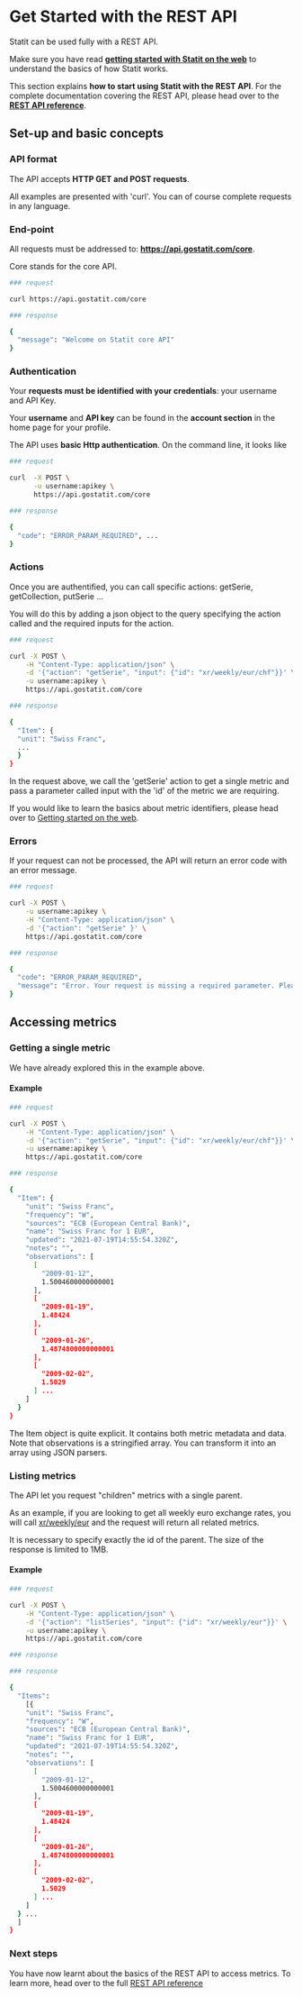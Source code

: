 # **Get Started with the REST API**

Statit can be used fully with a REST API.

Make sure you have read [**getting started with Statit on the web**](gs/web.md) to understand the basics of how Statit works.

This section explains **how to start using Statit with the REST API**. For the complete documentation covering the REST API, please head over to the [**REST API reference**](reference/api_rest.md).


## **Set-up and basic concepts**

### API format

The API accepts **HTTP GET and POST requests**.

All examples are presented with 'curl'. You can of course complete requests in any language.


### End-point

All requests must be addressed to: **https://api.gostatit.com/core**.

Core stands for the core API.

```bash
### request

curl https://api.gostatit.com/core

### response

{
  "message": "Welcome on Statit core API"
}

```

### Authentication

Your **requests must be identified with your credentials**: your username and API Key.

Your **username** and **API key** can be found in the **account section** in the home page for your profile.

The API uses **basic Http authentication**. On the command line, it looks like

```bash
### request

curl  -X POST \
      -u username:apikey \
      https://api.gostatit.com/core

### response

{
  "code": "ERROR_PARAM_REQUIRED", ...
}
```

### Actions

Once you are authentified, you can call specific actions: getSerie, getCollection, putSerie ...

You will do this by adding a json object to the query specifying the action called and the required inputs for the action.


```bash
### request

curl -X POST \
    -H "Content-Type: application/json" \
    -d '{"action": "getSerie", "input": {"id": "xr/weekly/eur/chf"}}' \
    -u username:apikey \
    https://api.gostatit.com/core

### response

{
  "Item": {
  "unit": "Swiss Franc",
  ...
  }
}

```

In the request above, we call the 'getSerie' action to get a single metric and pass a parameter called input with the 'id' of the metric we are requiring.

If you would like to learn the basics about metric identifiers, please head over to [Getting started on the web](gs_web.md).


### Errors

If your request can not be processed, the API will return an error code with an error message.


```bash
### request

curl -X POST \
    -u username:apikey \
    -H "Content-Type: application/json" \
    -d '{"action": "getSerie" }' \
    https://api.gostatit.com/core

### response

{
  "code": "ERROR_PARAM_REQUIRED",
  "message": "Error. Your request is missing a required parameter. Please check the documentation"
}

```


## **Accessing metrics**

### Getting a single metric

We have already explored this in the example above.

#### Example

```bash
### request

curl -X POST \
    -H "Content-Type: application/json" \
    -d '{"action": "getSerie", "input": {"id": "xr/weekly/eur/chf"}}' \
    -u username:apikey \
    https://api.gostatit.com/core

### response

{
  "Item": {
    "unit": "Swiss Franc",
    "frequency": "W",
    "sources": "ECB (European Central Bank)",
    "name": "Swiss Franc for 1 EUR",
    "updated": "2021-07-19T14:55:54.320Z",
    "notes": "",
    "observations": [
      [
        "2009-01-12",
        1.5004600000000001
      ],
      [
        "2009-01-19",
        1.48424
      ],
      [
        "2009-01-26",
        1.4874800000000001
      ],
      [
        "2009-02-02",
        1.5029
      ] ...
    ]
  }
}
```


The Item object is quite explicit. It contains both metric metadata and data. Note that observations is a stringified array. You can transform it into an array using JSON parsers.


### Listing metrics

The API let you request "children" metrics with a single parent.

As an example, if you are looking to get all weekly euro exchange rates, you will call [xr/weekly/eur](https://gostatit.com/xr/weekly/eur) and the request will return all related metrics.

It is necessary to specify exactly the id of the parent. The size of the response is limited to 1MB.


#### Example

```bash
### request

curl -X POST \
    -H "Content-Type: application/json" \
    -d '{"action": "listSeries", "input": {"id": "xr/weekly/eur"}}' \
    -u username:apikey \
    https://api.gostatit.com/core

### response

### response

{
  "Items":
    [{
    "unit": "Swiss Franc",
    "frequency": "W",
    "sources": "ECB (European Central Bank)",
    "name": "Swiss Franc for 1 EUR",
    "updated": "2021-07-19T14:55:54.320Z",
    "notes": "",
    "observations": [
      [
        "2009-01-12",
        1.5004600000000001
      ],
      [
        "2009-01-19",
        1.48424
      ],
      [
        "2009-01-26",
        1.4874800000000001
      ],
      [
        "2009-02-02",
        1.5029
      ] ...
    ]
  } ...
  ]
}
```

### **Next steps**

You have now learnt about the basics of the REST API to access metrics. To learn more, head over to the full [REST API reference](reference/api_rest.md)
